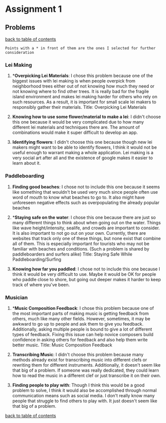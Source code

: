 # Assignment 1

## Problems
[back to table of contents](/assignments/assignment1/contents.md)

```
Points with a * in front of them are the ones I selected for further consideration
```

### Lei Making
1. ***Overpicking Lei Materials**: I chose this problem because one of the biggest issues with lei making is when people overpick from neighborhood trees either out of not knowing how much they need or not knowing where to find other trees. It is really bad for the fragile island environment and makes lei making harder for others who rely on such resources. As a result, it is important for small scale lei makers to responsibly gather their materials. Title: Overpicking Lei Materials

2. **Knowing how to use some flower/material to make a lei**: I didn't choose this one because it would be very complicated due to how many different lei materials and techniques there are. The amount of combinations would make it super difficult to develop an app.

3. **Identifying flowers**: I didn't choose this one because though new lei makers might want to be able to identify flowers, I think it would not be useful enough to warrant making a whole application. Lei making is a very social art after all and the existence of google makes it easier to learn about it.

### Paddleboarding
1. **Finding good beaches**: I chose not to include this one because it seems like something that wouldn't be used very much since people often use word of mouth to know what beaches to go to. It also might have unforeseen negative effects such as overpopulating the already popular beaches

2. ***Staying safe on the water**: I chose this one because there are just so many different things to think about when going out on the water. Things like wave height/intensity, sealife, and crowds are important to consider. It is also important to not go out on your own. Currently, there are websites that track only one of these things, but none exist that combine all of them. This is especially important for tourists who may not be familiar with beaches and conditions. (Such a problem is shared by paddleboarders and surfers alike) Title: Staying Safe While Paddleboarding/Surfing

3. **Knowing how far you paddled**: I chose not to include this one because I think it would be very difficult to use. Maybe it would be OK for people who paddle close to shore, but going out deeper makes it harder to keep track of where you've been.

### Musician
1. ***Music Composition Feedback**: I chose this problem because one of the most important parts of making music is getting feedback from others, much like many other fields. However, sometimes, it may be awkward to go up to people and ask them to give you feedback. Additionally, asking multiple people is bound to give a lot of different types of feedback. Fixing this issue can help novice composers build confidence in asking others for feedback and also help them write better music. Title: Music Composition Feedback

2. **Transcribing Music**: I didn't choose this problem because many methods already exist for transcribing music into different clefs or rewriting them for different instruments. Additionally, it doesn't seem like that big of a problem. If someone was really dedicated, they could learn how to read the music in a different clef or just transcribe it on their own.

3. **Finding people to play with**: Though I think this would be a good problem to solve, I think it would also be accomplished through normal communication means such as social media. I don't really know many people that struggle to find others to play with. It just doesn't seem like that big of a problem.

[back to table of contents](/assignments/assignment1/contents.md)
